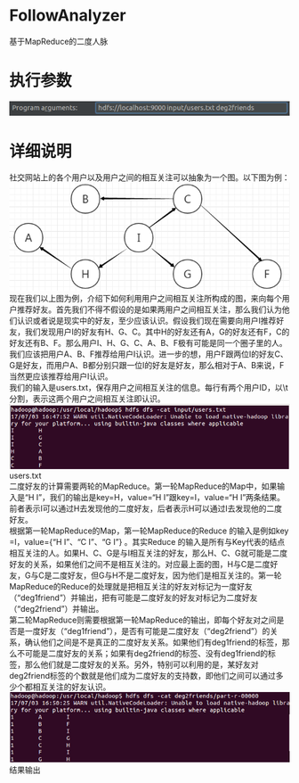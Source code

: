 # FollowAnalyzer
基于MapReduce的二度人脉

# 执行参数
![参数](img/parameter.png)

# 详细说明
社交网站上的各个用户以及用户之间的相互关注可以抽象为一个图。以下图为例：<br />
![人脉图](img/人脉图.png)
<br />
现在我们以上图为例，介绍下如何利用用户之间相互关注所构成的图，来向每个用户推荐好友。首先我们不得不假设的是如果两用户之间相互关注，那么我们认为他们认识或者说是现实中的好友，至少应该认识。假设我们现在需要向用户I推荐好友，我们发现用户I的好友有H、G、C。其中H的好友还有A，G的好友还有F，C的好友还有B、F。那么用户I、H、G、C、A、B、F极有可能是同一个圈子里的人。我们应该把用户A、B、F推荐给用户I认识。进一步的想，用户F跟两位I的好友C、G是好友，而用户A、B都分别只跟一位I的好友是好友，那么相对于A、B来说，F当然更应该推荐给用户I认识。<br />
我们的输入是users.txt，保存用户之间相互关注的信息。每行有两个用户ID，以\t分割，表示这两个用户之间相互关注即认识。<br />
![users.txt](img/users.txt.png)users.txt<br />
二度好友的计算需要两轮的MapReduce。第一轮MapReduce的Map中，如果输入是“H	I”，我们的输出是key=H，value=“H	I”跟key=I，value=“H	I”两条结果。前者表示I可以通过H去发现他的二度好友，后者表示H可以通过I去发现他的二度好友。<br />
根据第一轮MapReduce的Map，第一轮MapReduce的Reduce 的输入是例如key =I，value={“H	I”、“C	I”、“G	I”} 。其实Reduce 的输入是所有与Key代表的结点相互关注的人。如果H、C、G是与I相互关注的好友，那么H、C、G就可能是二度好友的关系，如果他们之间不是相互关注的。对应最上面的图，H与C是二度好友，G与C是二度好友，但G与H不是二度好友，因为他们是相互关注的。第一轮MapReduce的Reduce的处理就是把相互关注的好友对标记为一度好友（“deg1friend”）并输出，把有可能是二度好友的好友对标记为二度好友（“deg2friend”）并输出。<br />
第二轮MapReduce则需要根据第一轮MapReduce的输出，即每个好友对之间是否是一度好友（“deg1friend”），是否有可能是二度好友（“deg2friend”）的关系，确认他们之间是不是真正的二度好友关系。如果他们有deg1friend的标签，那么不可能是二度好友的关系；如果有deg2friend的标签、没有deg1friend的标签，那么他们就是二度好友的关系。另外，特别可以利用的是，某好友对deg2friend标签的个数就是他们成为二度好友的支持数，即他们之间可以通过多少个都相互关注的好友认识。<br />
![结果](img/deg2friends.png)结果输出<br />
